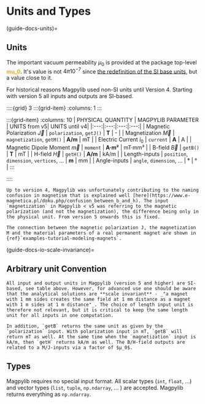 # Units and Types

(guide-docs-units)=

## Units

The important vacuum permeability $\mu_0$ is provided at the package top-level
<span style="color: orange">**mu_0**</span>. It's value is not $4 \pi 10^{-7}$
since
[the redefinition of the SI base units](https://en.wikipedia.org/wiki/2019_redefinition_of_the_SI_base_units),
but a value close to it.

For historical reasons Magpylib used non-SI units until Version 4. Starting with
version 5 all inputs and outputs are SI-based.

::::{grid} 3 :::{grid-item} :columns: 1 :::

:::{grid-item} :columns: 10 | PHYSICAL QUANTITY | MAGPYLIB PARAMETER | UNITS
from v5| UNITS until v4| |:---:|:---:|:---:|:---:| | Magnetic Polarization
$\vec{J}$ | `polarization`, `getJ()` | **T** | - | | Magnetization $\vec{M}$ |
`magnetization`, `getM()` | **A/m** | mT | | Electric Current $i_0$ | `current`
| **A** | A | | Magnetic Dipole Moment $\vec{m}$ | `moment` | **A·m²** | mT·mm³
| | B-field $\vec{B}$ | `getB()` | **T** | mT | | H-field $\vec{H}$ | `getH()` |
**A/m** | kA/m | | Length-inputs | `position`, `dimension`, `vertices`, ... |
**m** | mm | | Angle-inputs | `angle`, `dimension`, ... | **°** | ° | :::

::::

```{warning}
Up to version 4, Magpylib was unfortunately contributing to the naming confusion in magnetism that is explained well [here](https://www.e-magnetica.pl/doku.php/confusion_between_b_and_h). The input `magnetization` in Magpylib < v5 was referring to the magnetic polarization (and not the magnetization), the difference being only in the physical unit. From version 5 onwards this is fixed.
```

```{note}
The connection between the magnetic polarization J, the magnetization M and the material parameters of a real permanent magnet are shown in {ref}`examples-tutorial-modeling-magnets`.
```

(guide-docs-io-scale-invariance)=

## Arbitrary unit Convention

```{hint}
All input and output units in Magpylib (version 5 and higher) are SI-based, see table above. However, for advanced use one should be aware that the analytical solutions are **scale invariant** - _"a magnet with 1 mm sides creates the same field at 1 mm distance as a magnet with 1 m sides at 1 m distance"_. The choice of length input unit is therefore not relevant, but it is critical to keep the same length unit for all inputs in one computation.

In addition, `getB` returns the same unit as given by the `polarization` input. With polarization input in mT, `getB` will return mT as well. At the same time when the `magnetization` input is kA/m, then `getH` returns kA/m as well. The B/H-field outputs are related to a M/J-inputs via a factor of $µ_0$.
```

## Types

Magpylib requires no special input format. All scalar types (`int`, `float`,
...) and vector types (`list`, `tuple`, `np.ndarray`, ... ) are accepted.
Magpylib returns everything as `np.ndarray`.
